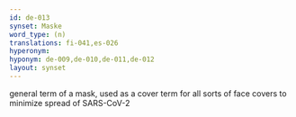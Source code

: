 ```yaml
---
id: de-013
synset: Maske
word_type: (n)
translations: fi-041,es-026
hyperonym:
hyponym: de-009,de-010,de-011,de-012
layout: synset
---
```

general term of a mask, used as a cover term for all sorts of face covers to minimize spread of SARS-CoV-2
